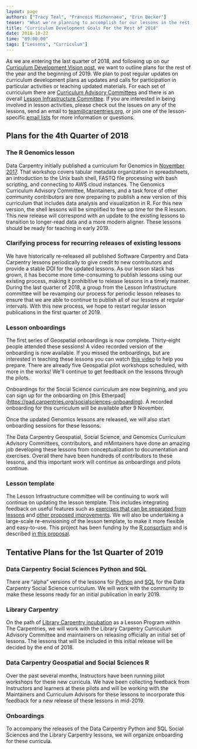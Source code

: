 ```yaml
---
layout: page
authors: ["Tracy Teal", "Francois Michonnaeu", "Erin Becker"]
teaser: "What we're planning to accomplish for our lessons in the rest of the year."
title: "Curriculum Development Goals For the Rest of 2018"
date: 2018-10-22
time: "09:00:00"
tags: ["Lessons", "Curriculum"]
---
```


As we are entering the last quarter of 2018, and following up on our 
[Curriculum Development Vision post](https://carpentries.org/blog/2018/07/curriculum-vision/), 
we want to outline plans for the rest of the year and the beginning of 2019. 
We plan to post regular updates on curriculum development plans as updates and calls for participation in particular activities or
teaching updated materials. For each set of curriculum there are 
[Curriculum Advisory Committees](https://carpentries.org/community/#curriculum-advisors) and there is an overall 
[Lesson Infrastructure Committee](https://carpentries.org/community/#lesson-infrastructure). If you are interested in being involved in lesson activities, please check out the issues on any of the lessons, send an email to [team@carpentries.org](mailto:team@carpentries.org), or join one of the lesson-specific [email lists](https://carpentries.topicbox.com/groups) for more information or questions.

## Plans for the 4th Quarter of 2018

### The R Genomics lesson

Data Carpentry initially published a curriculum for Genomics in 
[November 2017](https://datacarpentry.org/blog/2017/11/genomics-lesson-release). 
That workshop covers tabular metadata organization in spreadsheets, an introduction to the Unix bash shell, 
FASTQ file processing with bash scripting, and connecting to AWS cloud instances. The Genomics Curriculum Advisory Committee, Maintainers, and a task 
force of other community contributors are now preparing to publish 
a new version of this curriculum that includes data analysis and visualization in R. For this new version, the shell 
lessons will be simplified to free up time for the R lesson. This new release will correspond with an update to the existing 
lessons to transition to longer-read data and a more modern aligner. These lessons should be ready for teaching in early 2019. 

### Clarifying process for recurring releases of existing lessons

We have historically re-released all published Software Carpentry and Data Carpentry lessons periodically to give credit to new 
contributors and provide a stable DOI for the updated lessons. As our lesson stack has grown, it has become more time-consuming 
to publish lessons using our existing process, making it prohibitive to release lessons in a timely manner. During the last quarter 
of 2018, a group from the Lesson Infrastructure committee will be revamping our process for periodic lesson releases to ensure that we are able to continue to publish all of our 
lessons at regular intervals. With this new process, we hope to restart regular lesson publications in the first quarter of 2019. 

### Lesson onboardings

The first series of Geospatial onboardings is now complete. Thirty-eight people attended these sessions! A video recorded version 
of the onboarding is now available. If you missed the onboardings, but are interested in teaching these lessons you can watch [this video](https://www.youtube.com/watch?v=Qtnb_eeHt7E) to help you prepare. There are already five Geospatial pilot workshops scheduled, with more in the works! We'll continue to get feedback on the lessons through the pilots.

Onboardings for the Social Science curriculum are now beginning, and you can sign up for the onboarding on [this Etherpad]
(https://pad.carpentries.org/socialsciences-onboarding). A recorded onboarding for this curriculum will be available after 9 November.

Once the updated Genomics lessons are released, we will also start onboarding sessions
for these lessons.

The Data Carpentry Geospatial, Social Science, and Genomics Curriculum Advisory Committees, contributors, and mMintainers have done an 
amazing job developing these lessons from conceptualization to documentation and exercises. Overall there have been hundreds of 
contributors to these lessons, and this important work will continue as onboardings and pilots continue.

### Lesson template

The Lesson Infrastructure committee will be continuing to work will continue on updating the lesson template. This includes integrating feedback on useful 
features such as [exercises that can be separated from lessons](https://carpentries.org/blog/2018/09/teaching-tip-exercise-discussion/) 
and [other proposed improvements](https://github.com/carpentries/styles/issues). We will also be undertaking a large-scale 
re-envisioning of the lesson template, to make it more flexible and easy-to-use. This project has been funding by the 
[R consortium](https://www.r-consortium.org/) and is described 
[in this proposal](https://github.com/carpentries/2018-r-consortium-lessondown-proposal/blob/master/proposal.Rmd). 

## Tentative Plans for the 1st Quarter of 2019

### Data Carpentry Social Sciences Python and SQL

There are “alpha” versions of the lessons for 
[Python](http://www.datacarpentry.org/python-socialsci/) and 
[SQL](http://www.datacarpentry.org/sql-socialsci/) for the Data Carpentry Social Science curriculum. 
We will work with the community to make these lessons ready for an initial publication in early 2019.

### Library Carpentry

On the path of [Library Carpentry incubation](https://carpentries.org/blog/2018/10/library-carpentry-next-steps/) as a Lesson Program within The Carpentries, 
we will work with the Library Carpentry Curriculum Advisory Committee and maintainers on releasing officially an initial set of lessons. The lessons that will be included in this initial 
release will be decided by the end of 2018. 

### Data Carpentry Geospatial and Social Sciences R

Over the past several months, Instructors have been running pilot workshops for these new curricula. 
We have been collecting feedback from Instructors and learners at these pilots and will be working with the Maintainers and 
Curriculum Advisors for these lessons to incorporate this feedback for a new release of these lessons in mid-2019.

### Onboardings

To accompany the releases of the Data Carpentry Python and SQL Social Sciences and the Library Carpentry lessons, we will 
organize onboarding for these curricula. 
